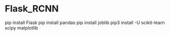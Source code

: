 # Flask_RCNN

pip install Flask
pip install pandas
pip install joblib
pip3 install -U scikit-learn scipy matplotlib
